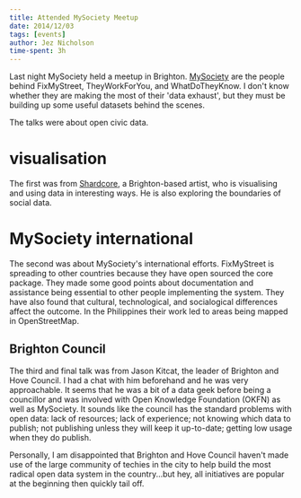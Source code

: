 ```yaml
---
title: Attended MySociety Meetup
date: 2014/12/03
tags: [events]
author: Jez Nicholson
time-spent: 3h
---
```

​Last night MySociety held a meetup in Brighton.​ [MySociety](https://www.mysociety.org/) are the people behind FixMyStreet, TheyWorkForYou, and WhatDoTheyKnow. I don't know whether they are making the most of their 'data exhaust', but they must be building up some useful datasets behind the scenes.

The talks were about open civic data.

# visualisation
The first was from [Shardcore](http://www.shardcore.org/), a Brighton-based artist, who is visualising and using data in interesting ways. He is also exploring the boundaries of social data.

# MySociety international
The second was about MySociety's international efforts. FixMyStreet is spreading to other countries because they have open sourced the core package. They made some good points about documentation and assistance being essential to other people implementing the system. They have also found that cultural, technological, and socialogical differences affect the outcome. In the Philippines their work led to areas being mapped in OpenStreetMap.

## Brighton Council
The third and final talk was from Jason Kitcat, the leader of Brighton and Hove Council. I had a chat with him beforehand and he was very approachable. It seems that he was a bit of a data geek before being a councillor and was involved with Open Knowledge Foundation (OKFN) as well as MySociety. It sounds like the council has the standard problems with open data: lack of resources; lack of experience; not knowing which data to publish; not publishing unless they will keep it up-to-date; getting low usage when they do publish.

Personally, I am disappointed that Brighton and Hove Council haven't made use of the large community of techies in the city to help build the most radical open data system in the country...but hey, all initiatives are popular at the beginning then quickly tail off.